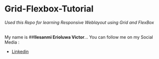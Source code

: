 # Grid-Flexbox-Tutorial
###### Used this Repo for learning Responsive Weblayout using Grid and FlexBox
My name is ##**Ilesanmi Erioluwa Victor**...
You can follow me on my Social Media : 
+ [Linkedin](https://www.linkedin.com/in/ilesanmierioluwavictor/)

